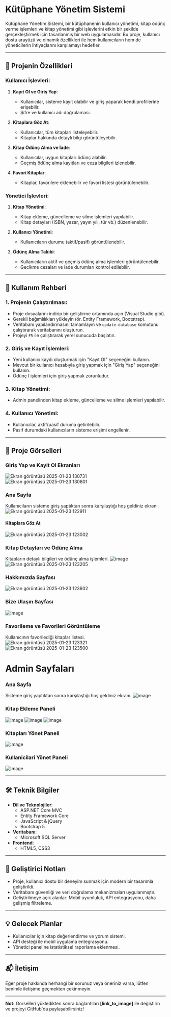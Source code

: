 # Kütüphane Yönetim Sistemi

Kütüphane Yönetim Sistemi, bir kütüphanenin kullanıcı yönetimi, kitap ödünç verme işlemleri ve kitap yönetimi gibi işlevlerini etkin bir şekilde gerçekleştirmek için tasarlanmış bir web uygulamasıdır. Bu proje, kullanıcı dostu arayüzü ve dinamik özellikleri ile hem kullanıcıların hem de yöneticilerin ihtiyaçlarını karşılamayı hedefler.

---

## 🎯 **Projenin Özellikleri**

### Kullanıcı İşlevleri:
1. **Kayıt Ol ve Giriş Yap**:
   - Kullanıcılar, sisteme kayıt olabilir ve giriş yaparak kendi profillerine erişebilir.
   - Şifre ve kullanıcı adı doğrulaması.

2. **Kitaplara Göz At**:
   - Kullanıcılar, tüm kitapları listeleyebilir.
   - Kitaplar hakkında detaylı bilgi görüntüleyebilir.

3. **Kitap Ödünç Alma ve İade**:
   - Kullanıcılar, uygun kitapları ödünç alabilir.
   - Geçmiş ödünç alma kayıtları ve ceza bilgileri izlenebilir.

4. **Favori Kitaplar**:
   - Kitaplar, favorilere eklenebilir ve favori listesi görüntülenebilir.

### Yönetici İşlevleri:
1. **Kitap Yönetimi**:
   - Kitap ekleme, güncelleme ve silme işlemleri yapılabilir.
   - Kitap detayları (ISBN, yazar, yayın yılı, tür vb.) düzenlenebilir.

2. **Kullanıcı Yönetimi**:
   - Kullanıcıların durumu (aktif/pasif) görüntülenebilir.


3. **Ödünç Alma Takibi**:
   - Kullanıcıların aktif ve geçmiş ödünç alma işlemleri görüntülenebilir.
   - Gecikme cezaları ve iade durumları kontrol edilebilir.

---

## 🚀 **Kullanım Rehberi**

### 1. **Projenin Çalıştırılması**:
- Proje dosyalarını indirip bir geliştirme ortamında açın (Visual Studio gibi).
- Gerekli bağımlılıkları yükleyin (ör. Entity Framework, Bootstrap).
- Veritabanı yapılandırmasını tamamlayın ve `update-database` komutunu çalıştırarak veritabanını oluşturun.
- Projeyi `F5` ile çalıştırarak yerel sunucuda başlatın.

### 2. **Giriş ve Kayıt İşlemleri**:
- Yeni kullanıcı kaydı oluşturmak için "Kayıt Ol" seçeneğini kullanın.
- Mevcut bir kullanıcı hesabıyla giriş yapmak için "Giriş Yap" seçeneğini kullanın.
- Ödünç l işlemleri için giriş yapmak zorunludur.

### 3. **Kitap Yönetimi**:
- Admin panelinden kitap ekleme, güncelleme ve silme işlemleri yapılabilir.

### 4. **Kullanıcı Yönetimi**:
- Kullanıcılar, aktif/pasif duruma getirilebilir.
- Pasif durumdaki kullanıcıların sisteme erişimi engellenir.

---

## 📸 **Proje Görselleri**

### Giriş Yap ve Kayit Ol Ekranları
![Ekran görüntüsü 2025-01-23 130731](https://github.com/user-attachments/assets/6ac3596f-16f3-4afc-b1f7-482a1619b43a)
![Ekran görüntüsü 2025-01-23 130801](https://github.com/user-attachments/assets/0b9037cb-0e26-4226-914d-8124bb761f97)

### Ana Sayfa
Kullanıcıların sisteme giriş yaptıktan sonra karşılaştığı hoş geldiniz ekranı.
![Ekran görüntüsü 2025-01-23 122911](https://github.com/user-attachments/assets/52b27ce4-3d84-4ab9-854d-8bc707889315)

#### Kitaplara Göz At
![Ekran görüntüsü 2025-01-23 123002](https://github.com/user-attachments/assets/03d34913-7ba0-4577-b9b1-6731e600a49e)

### Kitap Detayları ve Ödünç Alma
Kitapların detaylı bilgileri ve ödünç alma işlemleri.
![image](https://github.com/user-attachments/assets/d0b8c1cc-d5a3-4790-a324-0ba20874cc88)
![Ekran görüntüsü 2025-01-23 123205](https://github.com/user-attachments/assets/86657f10-e0b5-4982-9b1f-1e936c037787)

### Hakkımızda Sayfası
![Ekran görüntüsü 2025-01-23 123602](https://github.com/user-attachments/assets/5d35d245-2acd-4ad4-aa23-0cd0af4483a6)

### Bize Ulaşın Sayfası
![image](https://github.com/user-attachments/assets/c2c5d37d-e3f8-44bc-a03a-c5126db1260f)

### Favorileme ve Favorileri Görüntüleme
Kullanıcının favorilediği kitaplar listesi.
![Ekran görüntüsü 2025-01-23 123321](https://github.com/user-attachments/assets/a9d126b3-c20c-48c8-a080-03d0ab5b1187)
![Ekran görüntüsü 2025-01-23 123500](https://github.com/user-attachments/assets/f3d46bc0-eb28-4869-9054-2d1cbb81d84a)

# Admin Sayfaları 
### Ana Sayfa
Sisteme giriş yaptıktan sonra karşılaştığı hoş geldiniz ekranı.
![image](https://github.com/user-attachments/assets/1ef6f907-1251-4279-b610-94074472cbaf)

### Kitap Ekleme Paneli
![image](https://github.com/user-attachments/assets/39fcfbd6-6182-4968-b1bd-d69cf82ee6ec)
![image](https://github.com/user-attachments/assets/0667359e-8b50-4349-8463-d0fd6d50680d)
![image](https://github.com/user-attachments/assets/93baa4a4-2124-49d4-a12f-e15866739cb8)

### Kitapları Yönet Paneli
![image](https://github.com/user-attachments/assets/f9e6e0c8-a534-497d-a472-ba163cc707f2)

### Kullanicilari Yönet Paneli
![image](https://github.com/user-attachments/assets/6416af51-a262-4cc3-bd1e-9f61aabb9a06)


---
## 🛠️ **Teknik Bilgiler**
- **Dil ve Teknolojiler**:
  - ASP.NET Core MVC
  - Entity Framework Core
  - JavaScript & jQuery
  - Bootstrap 5
- **Veritabanı**:
  - Microsoft SQL Server
- **Frontend**:
  - HTML5, CSS3

---

## 📜 **Geliştirici Notları**
- Proje, kullanıcı dostu bir deneyim sunmak için modern bir tasarımla geliştirildi.
- Veritabanı güvenliği ve veri doğrulama mekanizmaları uygulanmıştır.
- Geliştirilmeye açık alanlar: Mobil uyumluluk, API entegrasyonu, daha gelişmiş filtreleme.

---

## 💡 **Gelecek Planlar**
- Kullanıcılar için kitap değerlendirme ve yorum sistemi.
- API desteği ile mobil uygulama entegrasyonu.
- Yönetici paneline istatistiksel raporlama eklenmesi.

---

## 📬 **İletişim**
Eğer proje hakkında herhangi bir sorunuz veya öneriniz varsa, lütfen benimle iletişime geçmekten çekinmeyin.

---

**Not:** Görselleri yükledikten sonra bağlantıları **[link_to_image]** ile değiştirin ve projeyi GitHub'da paylaşabilirsiniz!
